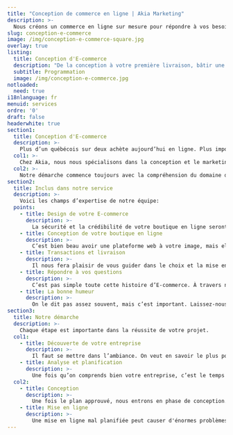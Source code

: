 ```yaml
---
title: "Conception de commerce en ligne | Akia Marketing"
description: >-
  Nous créons un commerce en ligne sur mesure pour répondre à vos besoins. Efficacité, qualité et sécurité sont nos priorités! 
slug: conception-e-commerce
image: /img/conception-e-commerce-square.jpg
overlay: true
listing:
  title: Conception d'E-commerce
  description: "De la conception à votre première livraison, bâtir une boutique en ligne n'est pas tâche facile. Laissez-nous vous donner un coup de main!"
  subtitle: Programmation
  image: /img/conception-e-commerce.jpg
notloaded:
  need: true
i18nlanguage: fr
menuid: services
ordre: '0'
draft: false
headerwhite: true
section1:
  title: Conception d'E-commerce
  description: >-
    Plus d’un québécois sur deux achète aujourd’hui en ligne. Plus important encore, parmi tout ceux qui n’achète pas, la grande majorité magasine quand même en ligne. On ne le dira jamais assez: en 2018, votre entreprise se doit d’offrir ses services et ses produits en ligne. Découvrez comment Akia peut vous aider à améliorer ou à lancer votre boutique en ligne. 
  col1: >-
    Chez Akia, nous nous spécialisons dans la conception et le marketing des E commerce. Ce qui veut dire que nous pouvons non seulement bâtir une plateforme sécuritaire et à votre image, mais nous savons aussi comment amener les clients à trouver, utiliser et transiger sur votre boutique en ligne. Cette fusion de l’expertise technique et marketing sous un même toit nous permet d’offrir une stratégie cohérente qui vous permettra d’atteindre vos objectifs. 
  col2: >-
    Notre démarche commence toujours avec la compréhension du domaine d’expertise. Il est primordial que l’équipe se plonge dans votre domaine pour voir les obstacles auxquels vous faites face, les comportements de vos clients et les tendances de votre industrie. Une fois les données récoltées, nous les mettons à profit dans un processus conceptualisation, design et conception de votre plateforme de votre en ligne. De la commande à la livraison, on pense à tout pour vous.
section2:
  title: Inclus dans notre service 
  description: >-
    Voici les champs d’expertise de notre équipe:
  points:
    - title: Design de votre E-commerce
      description: >-
        La sécurité et la crédibilité de votre boutique en ligne seront basées sur son apparence. Laissez-nous le soin de bâtir une plateforme à votre image et dont vous serez fier.
    - title: Conception de votre boutique en ligne
      description: >-
        C’est bien beau avoir une plateforme web à votre image, mais elle doit fonctionner comme du monde. De la sécurité à l’expérience d’achat, nous mettons en place une plateforme que vous clients adoreront utiliser.
    - title: Transactions et livraison
      description: >-
        Il nous fera plaisir de vous guider dans le choix et la mise en place de la bonne plateforme de paiement en ligne, mais aussi dans toute la logistique la gestion de votre nouvelle plateforme web.
    - title: Répondre à vos questions
      description: >-
        C’est pas simple toute cette histoire d’E-commerce. À travers notre travail, nous éduquons nos clients pour qu’ils comprennent mieux notre travail. C’est quand même vous qui utiliserez votre plateforme au quotidien!
    - title: La bonne humeur
      description: >-
        On le dit pas assez souvent, mais c’est important. Laissez-nous mettre du soleil dans votre journée (même s’il pleut).
section3:
  title: Notre démarche
  description: >-
    Chaque étape est importante dans la réussite de votre projet.
  col1:
    - title: Découverte de votre entreprise
      description: >-
        Il faut se mettre dans l’ambiance. On veut en savoir le plus possible sur votre entreprise! Même l’histoire que tout le monde est tanné d’entendre au bureau, on veut la savoir. Bref, plus on a d’informations, plus on est armé pour bâtir une boutique en ligne que vous et vos clients aimerez!
    - title: Analyse et planification
      description: >-
        Une fois qu’on comprends bien votre entreprise, c’est le temps de trouver la meilleure solution pour vous. Chaque entreprise a des besoins spécifiques, donc nous prenons le temps de choisir les outils et les technologies les mieux adaptés à vos besoins  
  col2:
    - title: Conception
      description: >-
        Une fois le plan approuvé, nous entrons en phase de conception. À chaque 2 semaines, notre équipe aura un visuel à vous présenter pour que vous puissiez suivre l'avancement de votre projet. 
    - title: Mise en ligne
      description: >-
        Une mise en ligne mal planifiée peut causer d'énormes problèmes de logistique. Nous prenons donc soin de bien planifier la mise en ligne avec vous, et ferons tous les ajustements pour que votre boutique en ligne soit parfaite!
---
```

